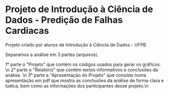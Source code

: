 # Projeto de Introdução à Ciência de Dados - Predição de Falhas Cardiacas
Projeto criado por alunos de Introdução à Ciência de Dados - UFPB

Separamos a análise em 3 partes (arquivos).

1° parte o "Projeto" que contém os códigos usados para gerar os gráficos. \n
2° parte o "Relatório" que contém textos informativos e conclusões da análise. \n
3° parte a "Apresentação do Projeto" que consiste numa apresentação em pdf que mostra as conclusões da análise de forma clara e lúdica, bem como as informações dos participantes desse projeto.\n
